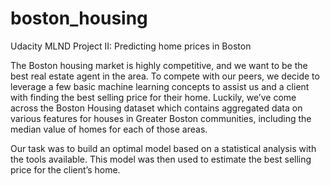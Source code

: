 # boston_housing
Udacity MLND Project II: Predicting home prices in Boston

The Boston housing market is highly competitive, and we want to be the best real estate agent in the area. To compete with our peers, we decide to leverage a few basic machine learning concepts to assist us and a client with finding the best selling price for their home. Luckily, we’ve come across the Boston Housing dataset which contains aggregated data on various features for houses in Greater Boston communities, including the median value of homes for each of those areas. 

Our task was to build an optimal model based on a statistical analysis with the tools available. This model was then used to estimate the best selling price for the client’s home.
